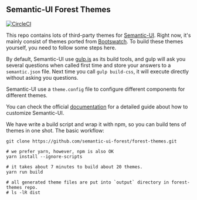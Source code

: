 ## Semantic-UI Forest Themes

[![CircleCI](https://circleci.com/gh/semantic-ui-forest/forest-themes.svg?style=svg)](https://circleci.com/gh/semantic-ui-forest/forest-themes)

This repo contains lots of third-party themes for
[Semantic-UI](https://semantic-ui.com/). Right now, it's mainly consist
of themes ported from [Bootswatch](https://bootswatch.com/). To build
these themes yourself, you need to follow some steps here.

By default, Semantic-UI use [gulp.js](http://gulpjs.com/) as its build
tools, and gulp will ask you several questions when called first time
and store your answers to a `semantic.json` file. Next time you call
`gulp build-css`, it will execute directly without asking you questions.

Semantic-UI use a `theme.config` file to configure different components
for different themes.

You can check the official
[documentation](http://learnsemantic.com/guide/expert.html#manual-install)
for a detailed guide about how to customize Semantic-UI.

We have write a build script and wrap it with npm, so you can build tens of
themes in one shot. The basic workflow:

```{.bash}
git clone https://github.com/semantic-ui-forest/forest-themes.git

# we prefer yarn, however, npm is also OK
yarn install --ignore-scripts

# it takes about 7 minutes to build about 20 themes.
yarn run build

# all generated theme files are put into `output` directory in forest-themes repo.
# ls -lR dist
```
